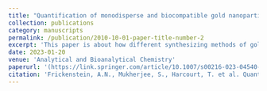 ```yaml
---
title: "Quantification of monodisperse and biocompatible gold nanoparticles by single-particle ICP-MS"
collection: publications
category: manuscripts
permalink: /publication/2010-10-01-paper-title-number-2
excerpt: 'This paper is about how different synthesizing methods of gold-nanoparticles (AuNPs) can lead to different distributions of size per cluster. This is especially important in the context of building more complex superstructure.'
date: 2023-01-20
venue: 'Analytical and Bioanalytical Chemistry'
paperurl: '(https://link.springer.com/article/10.1007/s00216-023-04540-x#citeas)'
citation: 'Frickenstein, A.N., Mukherjee, S., Harcourt, T. et al. Quantification of monodisperse and biocompatible gold nanoparticles by single-particle ICP-MS. Anal Bioanal Chem 415, 4353–4366 (2023). https://doi.org/10.1007/s00216-023-04540-x'
---
```


